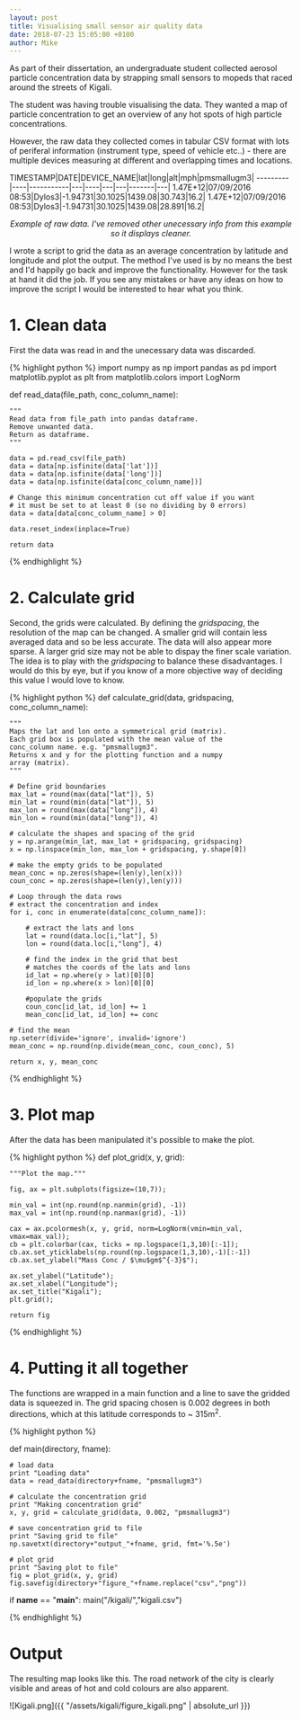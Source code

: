 ```yaml
---
layout: post
title: Visualising small sensor air quality data
date: 2018-07-23 15:05:00 +0100
author: Mike
---
```


As part of their dissertation, an undergraduate student collected aerosol particle concentration data by strapping small sensors to mopeds that raced around the streets of Kigali.

The student was having trouble visualising the data. They wanted a map of particle concentration to get an overview of any hot spots of high particle concentrations. 

However, the raw data they collected comes in tabular CSV format with lots of periferal information (instrument type, speed of vehicle etc..) - there are multiple devices measuring at different and overlapping times and locations.

TIMESTAMP|DATE|DEVICE_NAME|lat|long|alt|mph|pmsmallugm3|
---------|----|-----------|---|----|---|---|-------|---|
1.47E+12|07/09/2016 08:53|Dylos3|-1.94731|30.1025|1439.08|30.743|16.2|
1.47E+12|07/09/2016 08:53|Dylos3|-1.94731|30.1025|1439.08|28.891|16.2|

 <p style="text-align: center;"><i>Example of raw data. I've removed other unecessary info from this example so it displays cleaner.</i></p>

I wrote a script to grid the data as an average concentration by latitude and longitude and plot the output. The method I've used is by no means the best and I'd happily go back and improve the functionality. However for the task at hand it did the job. If you see any mistakes or have any ideas on how to improve the script I would be interested to hear what you think.   

# 1. Clean data

First the data was read in and the unecessary data was discarded.

{% highlight python %}
import numpy as np
import pandas as pd
import matplotlib.pyplot as plt
from matplotlib.colors import LogNorm

def read_data(file_path, conc_column_name):

    """
    Read data from file_path into pandas dataframe.
    Remove unwanted data.
    Return as dataframe.
    """

    data = pd.read_csv(file_path)
    data = data[np.isfinite(data['lat'])]
    data = data[np.isfinite(data['long'])]
    data = data[np.isfinite(data[conc_column_name])]

    # Change this minimum concentration cut off value if you want
    # it must be set to at least 0 (so no dividing by 0 errors)
    data = data[data[conc_column_name] > 0]

    data.reset_index(inplace=True)

    return data
{% endhighlight %}


# 2. Calculate grid

Second, the grids were calculated. By defining the <i>gridspacing</i>, the resolution of the map can be changed. A smaller grid will contain less averaged data and so be less accurate. The data will also appear more sparse. A larger grid size may not be able to dispay the finer scale variation. The idea is to play with the <i>gridspacing</i> to balance these disadvantages. I would do this by eye, but if you know of a more objective way of deciding this value I would love to know.

{% highlight python %}
def calculate_grid(data, gridspacing, conc_column_name):

    """
    Maps the lat and lon onto a symmetrical grid (matrix).
    Each grid box is populated with the mean value of the
    conc_column name. e.g. "pmsmallugm3".
    Returns x and y for the plotting function and a numpy
    array (matrix).
    """

    # Define grid boundaries
    max_lat = round(max(data["lat"]), 5)
    min_lat = round(min(data["lat"]), 5)
    max_lon = round(max(data["long"]), 4)
    min_lon = round(min(data["long"]), 4)

    # calculate the shapes and spacing of the grid
    y = np.arange(min_lat, max_lat + gridspacing, gridspacing)
    x = np.linspace(min_lon, max_lon + gridspacing, y.shape[0])

    # make the empty grids to be populated
    mean_conc = np.zeros(shape=(len(y),len(x)))
    coun_conc = np.zeros(shape=(len(y),len(y)))

    # Loop through the data rows
    # extract the concentration and index
    for i, conc in enumerate(data[conc_column_name]):

        # extract the lats and lons
        lat = round(data.loc[i,"lat"], 5)
        lon = round(data.loc[i,"long"], 4)

        # find the index in the grid that best
        # matches the coords of the lats and lons
        id_lat = np.where(y > lat)[0][0]
        id_lon = np.where(x > lon)[0][0]

        #populate the grids
        coun_conc[id_lat, id_lon] += 1
        mean_conc[id_lat, id_lon] += conc

    # find the mean
    np.seterr(divide='ignore', invalid='ignore')
    mean_conc = np.round(np.divide(mean_conc, coun_conc), 5)

    return x, y, mean_conc
{% endhighlight %}


# 3. Plot map

After the data has been manipulated it's possible to make the plot.

{% highlight python %}
def plot_grid(x, y, grid):

    """Plot the map."""

    fig, ax = plt.subplots(figsize=(10,7));

    min_val = int(np.round(np.nanmin(grid), -1))
    max_val = int(np.round(np.nanmax(grid), -1))

    cax = ax.pcolormesh(x, y, grid, norm=LogNorm(vmin=min_val, vmax=max_val));
    cb = plt.colorbar(cax, ticks = np.logspace(1,3,10)[:-1]);
    cb.ax.set_yticklabels(np.round(np.logspace(1,3,10),-1)[:-1])
    cb.ax.set_ylabel("Mass Conc / $\mu$gm$^{-3}$");

    ax.set_ylabel("Latitude");
    ax.set_xlabel("Longitude");
    ax.set_title("Kigali");
    plt.grid();

    return fig
{% endhighlight %}


# 4. Putting it all together

The functions are wrapped in a main function and a line to save the gridded data is squeezed in. The grid spacing chosen is 0.002 degrees in both directions, which at this latitude corresponds to ~ 315m<sup>2</sup>.

{% highlight python %}

def main(directory, fname):

    # load data
    print "Loading data"
    data = read_data(directory+fname, "pmsmallugm3")

    # calculate the concentration grid
    print "Making concentration grid"
    x, y, grid = calculate_grid(data, 0.002, "pmsmallugm3")

    # save concentration grid to file
    print "Saving grid to file"
    np.savetxt(directory+"output_"+fname, grid, fmt='%.5e')

    # plot grid
    print "Saving plot to file"
    fig = plot_grid(x, y, grid)
    fig.savefig(directory+"figure_"+fname.replace("csv","png"))

if __name__ == "__main__":
    main("/kigali/","kigali.csv")

{% endhighlight %}

# Output

The resulting map looks like this. The road network of the city is clearly visible and areas of hot and cold colours are also apparent. 

![Kigali.png]({{ "/assets/kigali/figure_kigali.png" | absolute_url }})